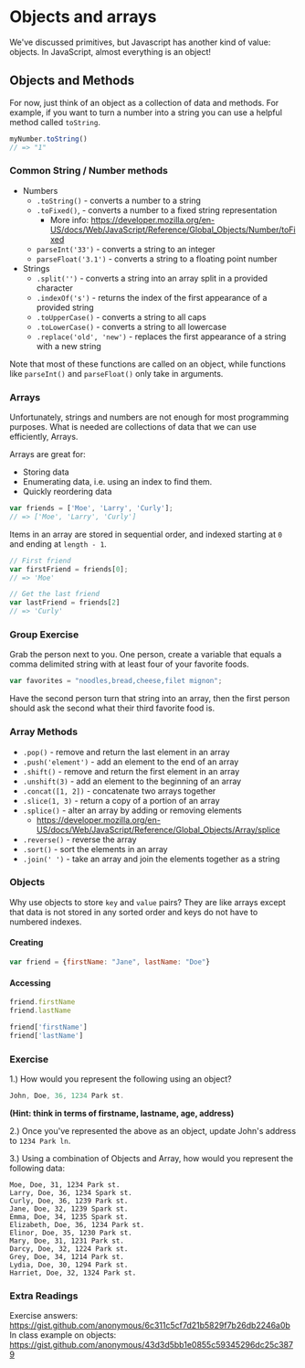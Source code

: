 # Objects and arrays

We've discussed primitives, but Javascript has another kind of value: objects. In JavaScript, almost everything is an object!

## Objects and Methods

For now, just think of an object as a collection of data and methods. For example, if you want to turn a number into a string you can use a helpful method called `toString`.

```js
myNumber.toString()
// => "1"
```

### Common String / Number methods

* Numbers
  * `.toString()` - converts a number to a string
  * `.toFixed()`, - converts a number to a fixed string representation
    * More info: https://developer.mozilla.org/en-US/docs/Web/JavaScript/Reference/Global_Objects/Number/toFixed
  * `parseInt('33')` - converts a string to an integer
  * `parseFloat('3.1')` - converts a string to a floating point number
* Strings
  * `.split('')` - converts a string into an array split in a provided character
  * `.indexOf('s')` - returns the index of the first appearance of a provided string
  * `.toUpperCase()` - converts a string to all caps
  * `.toLowerCase()` - converts a string to all lowercase
  * `.replace('old', 'new')` - replaces the first appearance of a string with a new string

Note that most of these functions are called on an object, while functions like `parseInt()` and `parseFloat()` only take in arguments.

### Arrays

Unfortunately, strings and numbers are not enough for most programming purposes.
What is needed are collections of data that we can use efficiently, Arrays.

Arrays are great for:

* Storing data
* Enumerating data, i.e. using an index to find them.
* Quickly reordering data

```js
var friends = ['Moe', 'Larry', 'Curly'];
// => ['Moe', 'Larry', 'Curly']
```

Items in an array are stored in sequential order, and indexed starting at `0` and ending at `length - 1`.

```js
// First friend
var firstFriend = friends[0];
// => 'Moe'

// Get the last friend
var lastFriend = friends[2]
// => 'Curly'
```

### Group Exercise

Grab the person next to you. One person, create a variable that equals a comma delimited string with at least four of your favorite foods.

```js
var favorites = "noodles,bread,cheese,filet mignon";
```

Have the second person turn that string into an array, then the first person should ask the second what their third favorite food is.

### Array Methods

* `.pop()` - remove and return the last element in an array
* `.push('element')` - add an element to the end of an array
* `.shift()` - remove and return the first element in an array
* `.unshift(3)` - add an element to the beginning of an array
* `.concat([1, 2])` - concatenate two arrays together
* `.slice(1, 3)` - return a copy of a portion of an array
* `.splice()` - alter an array by adding or removing elements
  * https://developer.mozilla.org/en-US/docs/Web/JavaScript/Reference/Global_Objects/Array/splice
* `.reverse()` - reverse the array
* `.sort()` - sort the elements in an array
* `.join(' ')` - take an array and join the elements together as a string


### Objects

Why use objects to store `key` and `value` pairs? They are like arrays except that data is not stored in any sorted order and keys do not have to numbered indexes.

#### Creating

```js
var friend = {firstName: "Jane", lastName: "Doe"}
```

#### Accessing

```js
friend.firstName
friend.lastName

friend['firstName']
friend['lastName']
```

### Exercise

1.) How would you represent the following using an object?

````js
John, Doe, 36, 1234 Park st.
````

**(Hint: think in terms of firstname, lastname, age, address)**

2.) Once you've represented the above as an object, update John's address to `1234 Park ln`.

3.) Using a combination of Objects and Array, how would you represent the following data:

```
Moe, Doe, 31, 1234 Park st.
Larry, Doe, 36, 1234 Spark st.
Curly, Doe, 36, 1239 Park st.
Jane, Doe, 32, 1239 Spark st.
Emma, Doe, 34, 1235 Spark st.
Elizabeth, Doe, 36, 1234 Park st.
Elinor, Doe, 35, 1230 Park st.
Mary, Doe, 31, 1231 Park st.
Darcy, Doe, 32, 1224 Park st.
Grey, Doe, 34, 1214 Park st.
Lydia, Doe, 30, 1294 Park st.
Harriet, Doe, 32, 1324 Park st.
```

### Extra Readings

Exercise answers: https://gist.github.com/anonymous/6c311c5cf7d21b5829f7b26db2246a0b
In class example on objects: https://gist.github.com/anonymous/43d3d5bb1e0855c59345296dc25c3879
